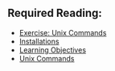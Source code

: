 ## Required Reading:
* [Exercise: Unix Commands](/exercises/UNIX_commands.md)
* [Installations](/other_materials/installation.md)
* [Learning Objectives](/other_materials/learning_objectives.md)
* [Unix Commands](/other_materials/unix_commands.md)
